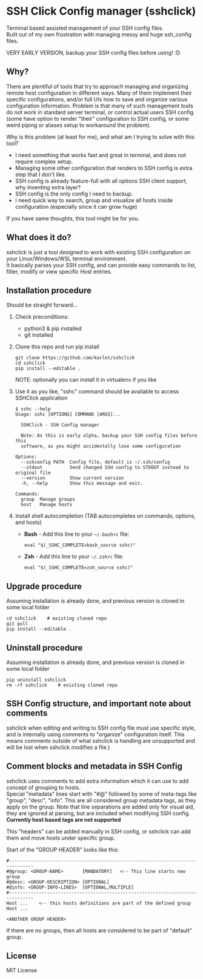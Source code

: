 # SSH Click Config manager (sshclick)

Terminal based assisted management of your SSH config files.  
Built out of my own frustration with managing messy and huge ssh_config files.

VERY EARLY VERSION, backup your SSH config files before using! :D

## Why?

There are plentiful of tools that try to approach managing and organizing remote host configuration in different ways. Many of them implement their specific configurations, and/or full UIs how to save and organize various configuration information.
Problem is that many of such management tools do not work in standard server terminal, or control actual users SSH config (some have option to render "their" configuration to SSH config, or some weird piping or aliases setup to workaround the problem).

Why is this problem (at least for me), and what am I trying to solve with this tool?
* I need something that works fast and great in terminal, and does not require complex setup.
* Managing some other configuration that renders to SSH config is extra step that I don't like.
* SSH config is already feature-full with all options SSH client support, why inventing extra layer?
* SSH config is the only config I need to backup.
* I need quick way to search, group and visualize all hosts inside configuration (especially since it can grow huge)

If you have same thoughts, this tool might be for you.

## What does it do?

sshclick is just a tool designed to work with existing SSH configuration on your Linux/Windows/WSL terminal environment.  
It basically parses your SSH config, and can provide easy commands to list, filter, modify or view specific Host entries.

## Installation procedure

Should be straight forward...  
1. Check preconditions:
    - python3 & pip installed
    - git installed

2. Clone this repo and run pip install
    ```console
    git clone https://github.com/karlot/sshclick
    cd sshclick
    pip install --editable .
    ```
    NOTE: optionally you can install it in virtualenv if you like

3. Use it as you like, "sshc" command should be available to access SSHClick application
    ```
    $ sshc --help
    Usage: sshc [OPTIONS] COMMAND [ARGS]...

      SSHClick - SSH Config manager

      Note: As this is early alpha, backup your SSH config files before this
      software, as you might accidentally lose some configuration

    Options:
      --sshconfig PATH  Config file, default is ~/.ssh/config
      --stdout          Send changed SSH config to STDOUT instead to original file
      --version         Show current version
      -h, --help        Show this message and exit.

    Commands:
      group  Manage groups
      host   Manage hosts
    ```
4. Install shell autocompletion (TAB autocompletes on commands, options, and hosts)
    * __Bash__ - Add this line to your `~/.bashrc` file:
      ```
      eval "$(_SSHC_COMPLETE=bash_source sshc)"
      ```
    * __Zsh__ - Add this line to your `~/.zshrc` file:
      ```
      eval "$(_SSHC_COMPLETE=zsh_source sshc)"
      ```


## Upgrade procedure
Assuming installation is already done, and previous version is cloned in some local folder

```console
cd sshclick    # existing cloned repo
git pull
pip install --editable .
```

## Uninstall procedure
Assuming installation is already done, and previous version is cloned in some local folder

```console
pip uninstall sshclick
rm -rf sshclick    # existing cloned repo
```

## SSH Config structure, and important note about comments

sshclick when editing and writing to SSH config file must use specific style, and is internally using comments to "organize" configuration itself. This means comments outside of what sshclick is handling are unsupported and will be lost when sshclick modifies a file.)


## Comment blocks and metadata in SSH Config

sshclick uses comments to add extra information which it can use to add concept of grouping to hosts.  
Special "metadata" lines start with "#@" followed by some of meta-tags like "group", "desc", "info". This are all considered group metadata tags, as they apply on the group. Note that line separations are added only for visual aid, they are ignored at parsing, but are included when modifying SSH config.  
**Currently host based tags are not supported**

This "headers" can be added manually in SSH config, or sshclick can add them and move hosts under specific group.

Start of the "GROUP HEADER" looks like this:
```
#-------------------------------------------------------------------------------
#@group: <GROUP-NAME>       [MANDATORY]   <-- This line starts new group
#@desc: <GROUP-DESCRIPTION> [OPTIONAL]
#@info: <GROUP-INFO-LINES>  [OPTIONAL,MULTIPLE]
#-------------------------------------------------------------------------------
Host ...    <-- this hosts definitions are part of the defined group
Host ...

<ANOTHER GROUP HEADER>
```

If there are no groups, then all hosts are considered to be part of "default" group.


## License
MIT License
